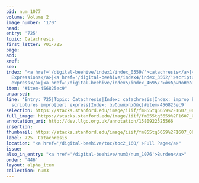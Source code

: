 ```yaml
---
pid: num_1077
volume: Volume 2
image_number: '170'
head: 
entry: '725'
topic: Catachresis
first_letter: 701-725
page: 
add: 
xref: 
see: 
index: "<a href='/digital-beehive/index1/index_0559/'>catachresis</a>|<a href='/digital-beehive/index3/index_1980/'>improp
  Expressions</a>|<a href='/digital-beehive/index4/index_3562/'>scriptures impro[per]
  express</a>|<a href='/digital-beehive/index5/index_4695/'>ἀνδρωποπαδῶς</a>"
item: "#item-456825ec9"
unparsed: 
line: 'Entry: 725|Topic: Catachresis|Index: catachresis|Index: improp Expressions|Index:
  scriptures impro[per] express|Index: ἀνδρωποπαδῶς|#item-456825ec9'
selection: https://stacks.stanford.edu/image/iiif/fm855tg5659%2F1607_0637/921,4526,2833,426/full/0/default.jpg
full_image: https://stacks.stanford.edu/image/iiif/fm855tg5659%2F1607_0637/full/full/0/default.jpg
annotation_uri: http://dev.llgc.org.uk/annotation/1580922325566
insertion: 
thumbnail: https://stacks.stanford.edu/image/iiif/fm855tg5659%2F1607_0637/921,4526,600,180/250,/0/default.jpg
label: 725. Catachresis
location: "<a href='/digital-beehive/toc/toc2_160/'>Full Page</a>"
issue: 
also_in_entry: "<a href='/digital-beehive/num3/num_1076'>Burden</a>"
order: '446'
layout: alpha_item
collection: num3
---
```

